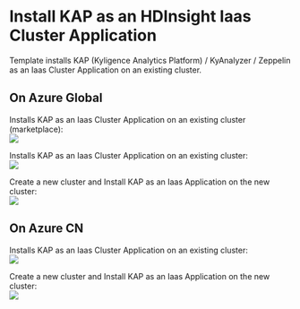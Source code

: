 # Install KAP as an HDInsight Iaas Cluster Application

Template installs KAP (Kyligence Analytics Platform) / KyAnalyzer / Zeppelin as an Iaas Cluster Application on an existing cluster.

## On Azure Global

Installs KAP as an Iaas Cluster Application on an existing cluster (marketplace): <br/>
<a href="https://portal.azure.com/#create/Microsoft.Template/uri/https%3A%2F%2Fraw.githubusercontent.com%2FKyligence%2FIaas-Applications%2Fkap237-mp%2FKAP%2FmainTemplate.json" target="_blank">
    <img src="http://azuredeploy.net/deploybutton.png"/>
</a>

Installs KAP as an Iaas Cluster Application on an existing cluster: <br/>
<a href="https://portal.azure.com/#create/Microsoft.Template/uri/https%3A%2F%2Fraw.githubusercontent.com%2FKyligence%2FIaas-Applications%2Fkap237-mp%2FKAP%2Fazuredeploy.json" target="_blank">
    <img src="http://azuredeploy.net/deploybutton.png"/>
</a>


Create a new cluster and Install KAP as an Iaas Application on the new cluster: <br/>
<a href="https://portal.azure.com/#create/Microsoft.Template/uri/https%3A%2F%2Fraw.githubusercontent.com%2FKyligence%2FIaas-Applications%2Fkap237-mp%2FKAP%2Fdeploywithcluster.json" target="_blank">
    <img src="http://azuredeploy.net/deploybutton.png"/>
</a>


## On Azure CN

Installs KAP as an Iaas Cluster Application on an existing cluster: <br/>
<a href="https://portal.azure.cn/#create/Microsoft.Template/uri/https%3A%2F%2Fraw.githubusercontent.com%2FKyligence%2FIaas-Applications%2Fkap237-mp%2FKAP%2Fazuredeploy.json" target="_blank">
    <img src="http://azuredeploy.net/deploybutton.png"/>
</a>

Create a new cluster and Install KAP as an Iaas Application on the new cluster: <br/>
<a href="https://portal.azure.cn/#create/Microsoft.Template/uri/https%3A%2F%2Fraw.githubusercontent.com%2FKyligence%2FIaas-Applications%2Fkap237-mp%2FKAP%2Fdeploywithclustercn.json" target="_blank">
    <img src="http://azuredeploy.net/deploybutton.png"/>
</a>


